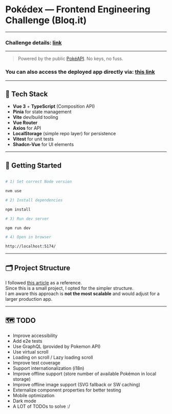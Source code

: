 # Pokédex — Frontend Engineering Challenge (Bloq.it)
---
### Challenge details: [link](https://github.com/bloqit/fe-engineering-challenge/blob/main/README.md)
---

> Powered by the public [PokéAPI](https://pokeapi.co/). No keys, no fuss.

### You can also access the deployed app directly via:  [this link](https://pokemon-challenge-rho.vercel.app)
---

## 🧩 Tech Stack

- **Vue 3** + **TypeScript** (Composition API)
- **Pinia** for state management
- **Vite** dev/build tooling
- **Vue Router**
- **Axios** for API
- **LocalStorage** (simple repo layer) for persistence
- **Vitest** for unit tests
- **Shadcn-Vue** for UI elements

---

## 🚀 Getting Started

```bash

# 1) Set correct Node version

nvm use

# 2) Install dependencies

npm install

# 3) Run dev server

npm run dev

# 4) Open in browser

http://localhost:5174/
```

---

## 🗂️ Project Structure

I followed [this article](https://alexop.dev/posts/how-to-structure-vue-projects/) as a reference.  
Since this is a small project, I opted for the simpler structure.  
I am aware this approach is **not the most scalable** and would adjust for a larger production app.

---

## 🗺️ TODO

- Improve accessibility
- Add e2e tests
- Use GraphQL (provided by Pokemon API)
- Use virtual scroll
- Loading on scroll / Lazy loading scroll
- Improve test coverage
- Support internationalization (i18n)
- Improve offline support (store number of available Pokémon in local storage)
- Improve offline image support (SVG fallback or SW caching)
- Externalize component properties for better testing
- Mobile optimization
- Dark mode
- A LOT of TODOs to solve :/
